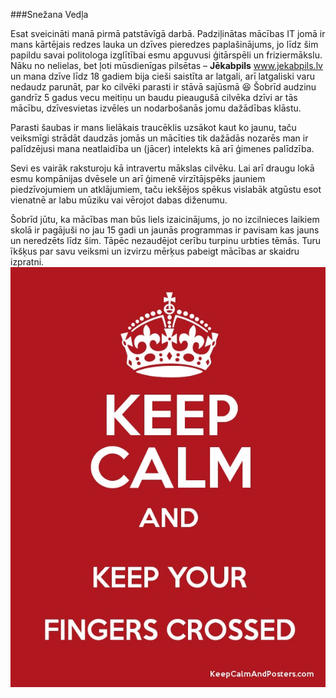###Snežana Vedļa

Esat sveicināti manā pirmā patstāvīgā darbā. Padziļinātas mācības IT jomā ir mans kārtējais redzes lauka 
un dzīves pieredzes paplašinājums, jo līdz šim papildu savai politologa izglītībai esmu apguvusi ģitārspēli 
un friziermākslu. Nāku no nelielas, bet ļoti mūsdienīgas pilsētas – **Jēkabpils** www.jekabpils.lv un 
mana dzīve līdz 18 gadiem bija cieši saistīta ar latgali, arī latgaliski varu nedaudz parunāt, par ko cilvēki 
parasti ir stāvā sajūsmā :laughing:  Šobrīd audzinu gandrīz 5 gadus vecu meitiņu un baudu pieaugušā
 cilvēka dzīvi ar tās mācību, dzīvesvietas izvēles un nodarbošanās jomu dažādības klāstu.

Parasti šaubas ir mans lielākais traucēklis uzsākot kaut ko jaunu, taču veiksmīgi strādāt daudzās jomās un 
mācīties tik dažādās nozarēs man ir palīdzējusi mana neatlaidība un (jācer) intelekts kā arī ģimenes 
palīdzība.

Sevi es vairāk raksturoju kā intravertu mākslas cilvēku. Lai arī draugu lokā esmu kompānijas dvēsele un 
arī ģimenē virzītājspēks jauniem piedzīvojumiem un atklājumiem, taču iekšējos spēkus vislabāk atgūstu 
esot vienatnē ar labu mūziku vai vērojot dabas diženumu. 


Šobrīd jūtu, ka mācības man būs liels izaicinājums, jo no izcilnieces laikiem skolā ir pagājuši no jau 15 
gadi un jaunās programmas ir pavisam kas jauns un neredzēts līdz šim. Tāpēc nezaudējot cerību turpinu 
urbties tēmās. Turu īkšķus par savu veiksmi un izvirzu mērķus pabeigt mācības ar skaidru izpratni. 
![This is an image](finger.jpg)
